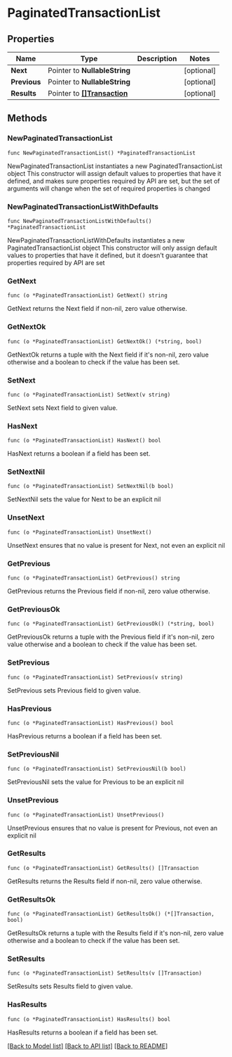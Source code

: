 # PaginatedTransactionList

## Properties

Name | Type | Description | Notes
------------ | ------------- | ------------- | -------------
**Next** | Pointer to **NullableString** |  | [optional] 
**Previous** | Pointer to **NullableString** |  | [optional] 
**Results** | Pointer to [**[]Transaction**](Transaction.md) |  | [optional] 

## Methods

### NewPaginatedTransactionList

`func NewPaginatedTransactionList() *PaginatedTransactionList`

NewPaginatedTransactionList instantiates a new PaginatedTransactionList object
This constructor will assign default values to properties that have it defined,
and makes sure properties required by API are set, but the set of arguments
will change when the set of required properties is changed

### NewPaginatedTransactionListWithDefaults

`func NewPaginatedTransactionListWithDefaults() *PaginatedTransactionList`

NewPaginatedTransactionListWithDefaults instantiates a new PaginatedTransactionList object
This constructor will only assign default values to properties that have it defined,
but it doesn't guarantee that properties required by API are set

### GetNext

`func (o *PaginatedTransactionList) GetNext() string`

GetNext returns the Next field if non-nil, zero value otherwise.

### GetNextOk

`func (o *PaginatedTransactionList) GetNextOk() (*string, bool)`

GetNextOk returns a tuple with the Next field if it's non-nil, zero value otherwise
and a boolean to check if the value has been set.

### SetNext

`func (o *PaginatedTransactionList) SetNext(v string)`

SetNext sets Next field to given value.

### HasNext

`func (o *PaginatedTransactionList) HasNext() bool`

HasNext returns a boolean if a field has been set.

### SetNextNil

`func (o *PaginatedTransactionList) SetNextNil(b bool)`

 SetNextNil sets the value for Next to be an explicit nil

### UnsetNext
`func (o *PaginatedTransactionList) UnsetNext()`

UnsetNext ensures that no value is present for Next, not even an explicit nil
### GetPrevious

`func (o *PaginatedTransactionList) GetPrevious() string`

GetPrevious returns the Previous field if non-nil, zero value otherwise.

### GetPreviousOk

`func (o *PaginatedTransactionList) GetPreviousOk() (*string, bool)`

GetPreviousOk returns a tuple with the Previous field if it's non-nil, zero value otherwise
and a boolean to check if the value has been set.

### SetPrevious

`func (o *PaginatedTransactionList) SetPrevious(v string)`

SetPrevious sets Previous field to given value.

### HasPrevious

`func (o *PaginatedTransactionList) HasPrevious() bool`

HasPrevious returns a boolean if a field has been set.

### SetPreviousNil

`func (o *PaginatedTransactionList) SetPreviousNil(b bool)`

 SetPreviousNil sets the value for Previous to be an explicit nil

### UnsetPrevious
`func (o *PaginatedTransactionList) UnsetPrevious()`

UnsetPrevious ensures that no value is present for Previous, not even an explicit nil
### GetResults

`func (o *PaginatedTransactionList) GetResults() []Transaction`

GetResults returns the Results field if non-nil, zero value otherwise.

### GetResultsOk

`func (o *PaginatedTransactionList) GetResultsOk() (*[]Transaction, bool)`

GetResultsOk returns a tuple with the Results field if it's non-nil, zero value otherwise
and a boolean to check if the value has been set.

### SetResults

`func (o *PaginatedTransactionList) SetResults(v []Transaction)`

SetResults sets Results field to given value.

### HasResults

`func (o *PaginatedTransactionList) HasResults() bool`

HasResults returns a boolean if a field has been set.


[[Back to Model list]](../README.md#documentation-for-models) [[Back to API list]](../README.md#documentation-for-api-endpoints) [[Back to README]](../README.md)



